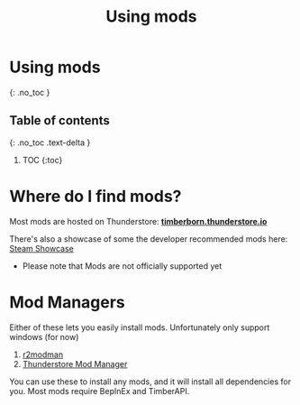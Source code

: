 ﻿---
title: Using mods
permalink: /using_mods/
nav_order: -90
layout: page
has_toc: false
has_children: true
---
# Using mods
{: .no_toc }

## Table of contents
{: .no_toc .text-delta }

1. TOC
{:toc}

# Where do I find mods?
Most mods are hosted on Thunderstore: **[timberborn.thunderstore.io](https://timberborn.thunderstore.io)**

There's also a showcase of some the developer recommended mods here:  
[Steam Showcase](https://store.steampowered.com/news/app/1062090/view/3137323790645839943)
* Please note that Mods are not officially supported yet

# Mod Managers
Either of these lets you easily install mods. Unfortunately only support windows (for now)
1. [r2modman](https://thunderstore.io/package/ebkr/r2modman/)
2. [Thunderstore Mod Manager](https://www.overwolf.com/app/Thunderstore-Thunderstore_Mod_Manager)

You can use these to install any mods, and it will install all dependencies for you. Most mods require BepInEx and TimberAPI.